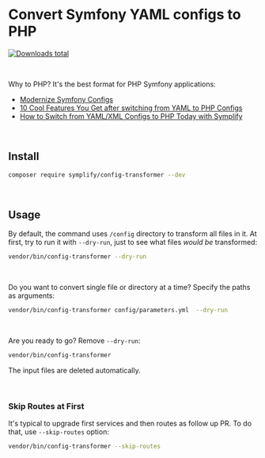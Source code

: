 # Convert Symfony YAML configs to PHP

[![Downloads total](https://img.shields.io/packagist/dt/symplify/config-transformer.svg?style=flat-square)](https://packagist.org/packages/symplify/config-transformer/stats)

<br>

Why to PHP? It's the best format for PHP Symfony applications:

* [Modernize Symfony Configs](https://getrector.com/blog/modernize-symfony-configs)
* [10 Cool Features You Get after switching from YAML to PHP Configs](https://tomasvotruba.com/blog/2020/07/16/10-cool-features-you-get-after-switching-from-yaml-to-php-configs/)
* [How to Switch from YAML/XML Configs to PHP Today with Symplify](https://tomasvotruba.com/blog/2020/07/27/how-to-switch-from-yaml-xml-configs-to-php-today-with-migrify/)

<br>

## Install

```bash
composer require symplify/config-transformer --dev
```

<br>

## Usage

By default, the command uses `/config` directory to transform all files in it. At first, try to run it with `--dry-run`, just to see what files *would be* transformed:

```bash
vendor/bin/config-transformer --dry-run
```

<br>

Do you want to convert single file or directory at a time? Specify the paths as arguments:

```bash
vendor/bin/config-transformer config/parameters.yml  --dry-run
```

<br>

Are you ready to go? Remove `--dry-run`:

```bash
vendor/bin/config-transformer
```

The input files are deleted automatically.

<br>

### Skip Routes at First

It's typical to upgrade first services and then routes as follow up PR. To do that, use `--skip-routes` option:

```bash
vendor/bin/config-transformer --skip-routes
```
